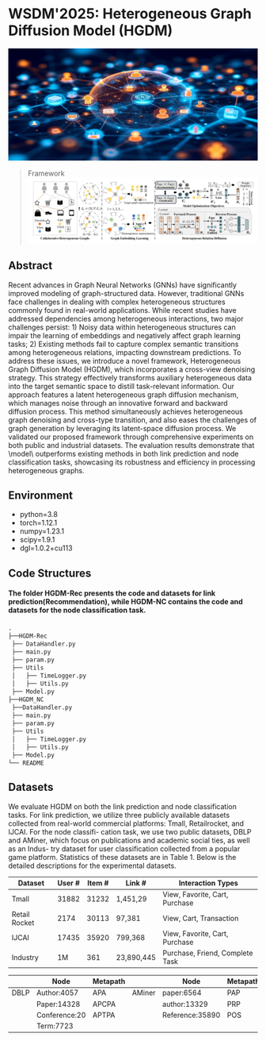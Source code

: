 # WSDM'2025: Heterogeneous Graph Diffusion Model (HGDM)
![poster](https://github.com/Zongwei9888/Experiment_Images/blob/4ea67a9d8c5f02e78c1b5a77855c16710c6bb819/HGDM_images/image.jpeg)
>Framework
![model](./HDL.jpg)
## Abstract
Recent advances in Graph Neural Networks (GNNs) have significantly improved modeling of graph-structured data. However, traditional GNNs face challenges in dealing with complex heterogeneous structures commonly found in real-world applications. While recent studies have addressed dependencies among heterogeneous interactions, two major challenges persist: 1) Noisy data within heterogeneous structures can impair the learning of embeddings and negatively affect graph learning tasks; 2) Existing methods fail to capture complex semantic transitions among heterogeneous relations, impacting downstream predictions. To address these issues, we introduce a novel framework, Heterogeneous Graph Diffusion Model (HGDM), which incorporates a cross-view denoising strategy. This strategy effectively transforms auxiliary heterogeneous data into the target semantic space to distill task-relevant information. Our approach features a latent heterogeneous graph diffusion mechanism, which manages noise through an innovative forward and backward diffusion process. This method simultaneously achieves heterogeneous graph denoising and cross-type transition, and also eases the challenges of graph generation by leveraging its latent-space diffusion process. We validated our proposed framework through comprehensive experiments on both public and industrial datasets. The evaluation results demonstrate that \model\ outperforms existing methods in both link prediction and node classification tasks, showcasing its robustness and efficiency in processing heterogeneous graphs.
## Environment
- python=3.8
- torch=1.12.1
- numpy=1.23.1
- scipy=1.9.1
- dgl=1.0.2+cu113
## Code Structures
#### The folder HGDM-Rec presents the code and datasets for link prediction(Recommendation), while HGDM-NC contains the code and datasets for the node classification task.
    .
    ├──HGDM-Rec
     ├── DataHandler.py
     ├── main.py
     ├── param.py
     ├── Utils                    
     │   ├── TimeLogger.py            
     │   ├── Utils.py                             
     ├── Model.py
    ├──HGDM_NC
     ├──DataHandler.py
     ├── main.py
     ├── param.py
     ├── Utils                    
     │   ├── TimeLogger.py            
     │   ├── Utils.py
     ├── Model.py
    └── README
## Datasets
We evaluate HGDM on both the link prediction
and node classification tasks. For link prediction, we utilize three
publicly available datasets collected from real-world commercial
platforms: Tmall, Retailrocket, and IJCAI. For the node classifi-
cation task, we use two public datasets, DBLP and AMiner, which
focus on publications and academic social ties, as well as an Indus-
try dataset for user classification collected from a popular game
platform. Statistics of these datasets are in Table 1. Below is the
detailed descriptions for the experimental datasets.

| Dataset       | User \# | Item \# | Link \#    | Interaction Types               |
|---------------|---------|---------|------------|---------------------------------|
| Tmall         | 31882   | 31232   | 1,451,29   | View, Favorite, Cart, Purchase  |
| Retail Rocket | 2174    | 30113   | 97,381     | View, Cart, Transaction         |
| IJCAI         | 17435   | 35920   | 799,368    | View, Favorite, Cart, Purchase  |
| Industry      | 1M      | 361     | 23,890,445 | Purchase, Friend, Complete Task |

|  | Node | Metapath |  | Node | Metapath |
|---|---|---|---|---|---|
| DBLP | Author:4057 | APA | AMiner | paper:6564 | PAP |
|      | Paper:14328 | APCPA |      | author:13329 | PRP |
|      | Conference:20 | APTPA |    | Reference:35890 | POS |
|  | Term:7723 |  |  |  |



